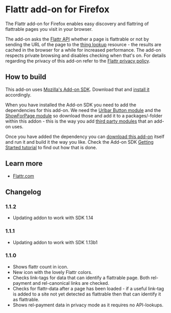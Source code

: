 Flattr add-on for Firefox
=======

The Flattr add-on for Firefox enables easy discovery and flattring of flattrable pages you visit in your browser.

The add-on asks the [Flattr API](http://developers.flattr.net/api/) whether a page is flattrable or not by sending the URL of the page to the [thing lookup](http://developers.flattr.net/api/resources/things/#check-if-a-thing-exists) resource - the results are cached in the browser for a while for increased performance. The add-on respects private browsing and disables checking when that's on. For details regarding the privacy of this add-on refer to the [Flattr privacy policy](http://flattr.com/privacy).

## How to build

This add-on uses [Mozilla's Add-on SDK](https://addons.mozilla.org/developers/builder). Download that and [install it](https://addons.mozilla.org/en-US/developers/docs/sdk/latest/dev-guide/tutorials/installation.html) accordingly.

When you have installed the Add-on SDK you need to add the dependencies for this add-on. We need the [Urlbar Button module](https://github.com/voxpelli/moz-urlbarbutton) and the [ShowForPage module](https://github.com/voxpelli/moz-showforpage) so download those and add it to a packages/-folder within this addon - this is the way you add [third party modules](https://addons.mozilla.org/en-US/developers/docs/sdk/latest/dev-guide/tutorials/adding-menus.html) that an add-on uses.

Once you have added the dependency you can [download this add-on](https://github.com/flattr/fx-flattr-addon) itself and run it and build it the way you like. Check the Add-on SDK [Getting Started tutorial](https://addons.mozilla.org/en-US/developers/docs/sdk/latest/dev-guide/tutorials/getting-started-with-cfx.html) to find out how that is done.

## Learn more

* [Flattr.com](https://flattr.com/)

## Changelog

### 1.1.2

* Updating addon to work with SDK 1.14

### 1.1.1

* Updating addon to work with SDK 1.13b1

### 1.1.0

* Shows flattr count in icon.
* New icon with the lovely Flattr colors.
* Checks link-tags for data that can identify a flattrable page. Both rel-payment and rel-canonical links are checked.
* Checks for flattr-data after a page has been loaded - if a useful link-tag is added to a site not yet detected as flattrable then that can identify it as flattrable.
* Shows rel-payment data in privacy mode as it requires no API-lookups.
